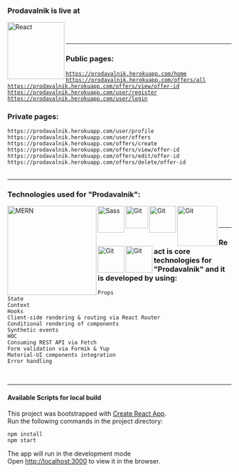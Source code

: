 ### Prodavalnik is live at
<a href="https://prodavalnik.herokuapp.com/">
<img align="left" alt="React" width="128px" src="https://upload.wikimedia.org/wikipedia/en/a/a9/Heroku_logo.png" />
</a>

<br />
<br />

---

### Public pages:

[`https://prodavalnik.herokuapp.com/home`][prodavalnik-home] <br>
[`https://prodavalnik.herokuapp.com/offers/all`][prodavalnik-all-offers] <br>
[`https://prodavalnik.herokuapp.com/offers/view/offer-id`][prodavalnik-view-offer] <br>
[`https://prodavalnik.herokuapp.com/user/register`][prodavalnik-register] <br>
[`https://prodavalnik.herokuapp.com/user/login`][prodavalnik-login] <br>

### Private pages:

`https://prodavalnik.herokuapp.com/user/profile` <br>
`https://prodavalnik.herokuapp.com/user/offers` <br>
`https://prodavalnik.herokuapp.com/offers/create` <br>
`https://prodavalnik.herokuapp.com/offers/view/offer-id` <br>
`https://prodavalnik.herokuapp.com/offers/edit/offer-id` <br>
`https://prodavalnik.herokuapp.com/offers/delete/offer-id` <br>
<br />

---

### Technologies used for "Prodavalnik":

<img align="left" alt="MERN" width="200px" src="https://masterblocks.co.in/static/img/technologies/mern.png" />
<img align="left" alt="Sass" width="60px" src="https://alekshristov.com/images/sass.png" />
<img align="left" alt="Git" width="50px" src="https://material-ui.com/static/logo_raw.svg" />
<img align="left" alt="Git" width="60px" src="https://user-images.githubusercontent.com/4060187/61057426-4e5a4600-a3c3-11e9-9114-630743e05814.png" />
<img align="left" alt="Git" width="90px" src="https://www.blog.plint-sites.nl/wordpress/wp-content/uploads/2016/07/react-router.png" />
<img align="left" alt="Git" width="60px" src="https://nodemailer.com/nm_logo_200x136.png" />
<img align="left" alt="Git" width="60px" src="https://git-scm.com/images/logo@2x.png" /> 

<br />
<br />

---

### React is core technologies for "Prodavalnik" and it is developed by using:
`Props`<br />
`State` <br />
`Context` <br />
`Hooks` <br />
`Client-side rendering & routing via React Router` <br />
`Conditional rendering of components` <br />
`Synthetic events` <br />
`HOC` <br />
`Consuming REST API via Fetch` <br />
`Form validation via Formik & Yup` <br />
`Material-UI components integration` <br />
`Error handling` <br />

<br>

 *  *  *  *  *


#### Available Scripts for local build
This project was bootstrapped with [Create React App](https://github.com/facebook/create-react-app). <br>
Run the following commands in the project directory:

`npm install` <br>
`npm start`  <br>

The app will run in the development mode<br />
Open [http://localhost:3000](http://localhost:3000) to view it in the browser.


[prodavalnik]: https://prodavalnik.herokuapp.com/
[prodavalnik-home]: https://prodavalnik.herokuapp.com/home
[prodavalnik-all-offers]: https://prodavalnik.herokuapp.com/offers/all
[prodavalnik-view-offer]: https://prodavalnik.herokuapp.com/offers/view/5f2b22d519fabb0017aea741
[prodavalnik-register]: https://prodavalnik.herokuapp.com/user/register
[prodavalnik-login]: https://prodavalnik.herokuapp.com/user/login

[react]: https://reactjs.org/
[sass]: https://sass-lang.com/
[mui]: https://material-ui.com/
[formik]: https://formik.org/
[reactrouter]: https://reactrouter.com/
[node]: https://nodejs.org/en/
[express]: https://expressjs.com/
[nodemailer]: https://nodemailer.com/about/
[mongo]: https://www.mongodb.com/
[git]: https://git-scm.com/
